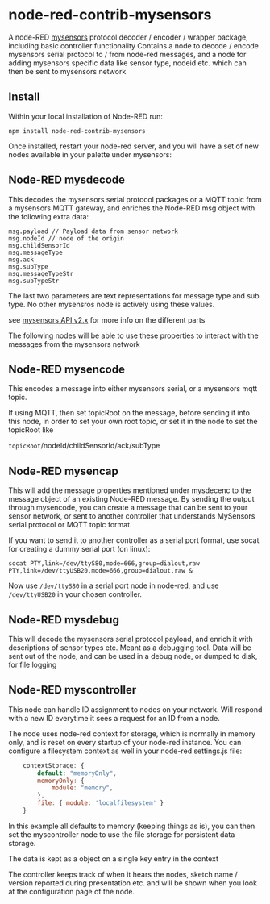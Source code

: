 # node-red-contrib-mysensors

A node-RED [mysensors](http://www.mysensors.org) protocol decoder / encoder / wrapper package, including basic controller functionality
Contains a node to decode / encode mysensors serial protocol to / from node-red messages, and a node for adding mysensors specific data like sensor type, nodeid etc. which can then be sent to mysensors network

## Install

Within your local installation of Node-RED run:

`npm install node-red-contrib-mysensors`

Once installed, restart your node-red server, and you will have a set of new nodes available in your palette under mysensors:

## Node-RED mysdecode

This decodes the mysensors serial protocol packages or a MQTT topic from a mysensors MQTT gateway, and enriches the Node-RED msg object with the following extra data:

```
msg.payload // Payload data from sensor network
msg.nodeId // node of the origin
msg.childSensorId
msg.messageType
msg.ack
msg.subType
msg.messageTypeStr
msg.subTypeStr
```
The last two parameters are text representations for message type and sub type. No other mysensros node is actively using these values.

see [mysensors API v2.x](http://www.mysensors.org/download/serial_api_20) for more info on the different parts

The following nodes will be able to use these properties to interact with the messages from the mysensors network

## Node-RED mysencode

This encodes a message into either mysensors serial, or a mysensors mqtt
topic.

If using MQTT, then set topicRoot on the message, before sending it
into this node, in order to set your own root topic, or set it in the node to set the topicRoot like

<code>topicRoot</code>/nodeId/childSensorId/ack/subType

## Node-RED mysencap

This will add the message properties mentioned under mysdecenc to the message object of an existing Node-RED message. By sending the output through mysencode, you can create a message that can be sent to your sensor network, or sent to another controller that understands MySensors serial protocol or MQTT topic format.

If you want to send it to another controller as a serial port format, use socat for creating a dummy serial port (on linux):

```
socat PTY,link=/dev/ttyS80,mode=666,group=dialout,raw PTY,link=/dev/ttyUSB20,mode=666,group=dialout,raw &
```
Now use <code>/dev/ttyS80</code> in a serial port node in node-red, and use <code>/dev/ttyUSB20</code> in your chosen controller.

## Node-RED mysdebug

This will decode the mysensors serial protocol payload, and enrich it with descriptions of sensor types etc. Meant as a debugging tool. Data will be sent out of the node, and can be used in a debug node, or dumped to disk, for file logging

## Node-RED myscontroller

This node can handle ID assignment to nodes on your network. Will respond with a new ID everytime it sees a request for an ID from a node.

The node uses node-red context for storage, which is normally in memory only, and is reset on every startup of your node-red instance. You can configure a filesystem context as well in your node-red settings.js file:

```js
    contextStorage: {
        default: "memoryOnly",
        memoryOnly: {
            module: "memory",
        },
        file: { module: 'localfilesystem' }
    }
```

In this example all defaults to memory (keeping things as is), you can then set the myscontroller node to use the file storage for persistent data storage.

The data is kept as a object on a single key entry in the context

The controller keeps track of when it hears the nodes, sketch name / version reported during presentation etc. and will be shown when you look at the configuration page of the node.

